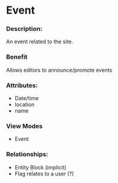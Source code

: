 # Event

### Description:
An event related to the site.

### Benefit
Allows editors to announce/promote events

### Attributes:

* Date/time
* location
* name

### View Modes

* Event

### Relationships:

* Entity Block (implicit)
* Flag relates to a user (?)

